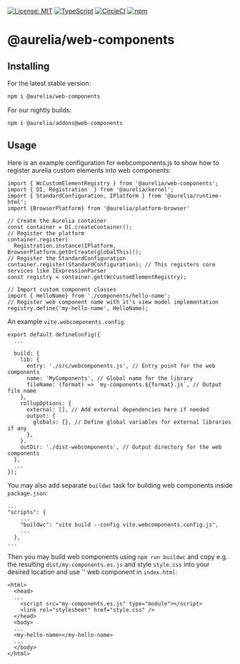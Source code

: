[![License: MIT](https://img.shields.io/badge/License-MIT-yellow.svg)](https://opensource.org/licenses/MIT)
[![TypeScript](https://img.shields.io/badge/%3C%2F%3E-TypeScript-%230074c1.svg)](http://www.typescriptlang.org/)
[![CircleCI](https://circleci.com/gh/aurelia/aurelia.svg?style=shield)](https://circleci.com/gh/aurelia/aurelia)
[![npm](https://img.shields.io/npm/v/@aurelia/web-components.svg?maxAge=3600)](https://www.npmjs.com/package/@aurelia/web-components)

# @aurelia/web-components

## Installing

For the latest stable version:

```bash
npm i @aurelia/web-components
```

For our nightly builds:

```bash
npm i @aurelia/addons@web-components
```

## Usage

Here is an example configuration for webcomponents.js to show how to register aurelia custom elements into web components:

```
import { WcCustomElementRegistry } from '@aurelia/web-components'; 
import { DI, Registration  } from '@aurelia/kernel';
import { StandardConfiguration, IPlatform } from '@aurelia/runtime-html';
import {BrowserPlatform} from '@aurelia/platform-browser'

// Create the Aurelia container
const container = DI.createContainer();
// Register the platform
container.register(
  Registration.instance(IPlatform, BrowserPlatform.getOrCreate(globalThis)));
// Register the StandardConfiguration
container.register(StandardConfiguration); // This registers core services like IExpressionParser
const registry = container.get(WcCustomElementRegistry);

// Import custom component classes
import { HelloName} from './components/hello-name';
// Register web component name with it's view model implementation
registry.define('my-hello-name', HelloName);
```

An example `vite.webcomponents.config`:
```
export default defineConfig({
  ...
  
  build: {
    lib: {
      entry: './src/webcomponents.js', // Entry point for the web components
      name: 'MyComponents', // Global name for the library
      fileName: (format) => `my-components.${format}.js`, // Output file name
    },
    rollupOptions: {
      external: [], // Add external dependencies here if needed
      output: {
        globals: {}, // Define global variables for external libraries if any
      },
    },
    outDir: './dist-webcomponents', // Output directory for the web components
  },
  ...
});
```
You may also add separate `buildwc` task for building web components inside `package.json`:
```
...
"scripts": {
    ...
    "buildwc": "vite build --config vite.webcomponents.config.js",
    ...
  },
...
```  
Then you may build web components using `npm run buildwc` and copy e.g. the resulting `dist/my-components.es.js` and style `style.css` into your desired location and use '<my-hello-name></my-hello-name>' web component in `index.html`:
```
<html>
  <head>
  ...
    <script src="my-components.es.js" type="module"></script>
    <link rel="stylesheet" href="style.css" />
  </head>
  <body>    
  ...
  <my-hello-name></my-hello-name>
  ...
  </body>
</html>
```
